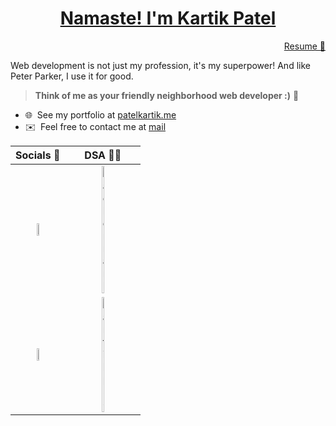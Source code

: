 <h1 align="center"><a href="https://www.patelkartik.me" target="_blank" rel="noreferrer">Namaste!   I'm Kartik Patel </a></h1>
<div align="right">
  <a href="https://www.patelkartik.me/resume.pdf" target="_blank" rel="noreferrer">
      Resume 📎
  </a>
</div>

Web development is not just my profession, it's my superpower! And like Peter Parker, I use it for good.

> **Think of me as your friendly neighborhood web developer :)** 🦸
- 🌐  See my portfolio at [patelkartik.me](https://www.patelkartik.me/)
- ✉️  Feel free to contact me at [mail](mailto:kartikp2002@gmail.com)


| Socials 👥 | DSA 👨‍💻  |
|--|--|
|<div align="center"><a href="https://www.linkedin.com/in/patel-kartik" target="_blank" rel="noreferrer"><img src="https://raw.githubusercontent.com/danielcranney/readme-generator/main/public/icons/socials/linkedin.svg" width="12%" height="12%" /></a></div> |<div align="center"><a href="https://www.hackerrank.com/kartikp36" target="_blank" rel="noreferrer"><img src="https://raw.githubusercontent.com/rahuldkjain/github-profile-readme-generator/master/src/images/icons/Social/hackerrank.svg" alt="hackerrank" height="12%" width="12%" /></a></div>  |
| <div align="center"><a href="https://www.twitter.com/kartikp36" target="_blank" rel="noreferrer"><img src="https://raw.githubusercontent.com/danielcranney/readme-generator/main/public/icons/socials/twitter.svg" width="12%" height="12%" /></a></div>| <div align="center"><a href="https://www.leetcode.com/kartikp36" target="_blank" rel="noreferrer"><img src="https://raw.githubusercontent.com/rahuldkjain/github-profile-readme-generator/master/src/images/icons/Social/leet-code.svg" alt="kartikp36" height="12%" width="12%" /></a></div> |

